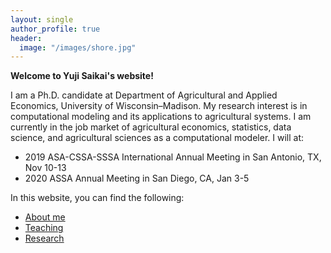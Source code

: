 ```yaml
---
layout: single
author_profile: true
header:
  image: "/images/shore.jpg"
---
```


**Welcome to Yuji Saikai's website!**

I am a Ph.D. candidate at Department of Agricultural and Applied Economics, University of Wisconsin–Madison. My research interest is in computational modeling and its applications to agricultural systems. I am currently in the job market of agricultural economics, statistics, data science, and agricultural sciences as a computational modeler. I will at:
- 2019 ASA-CSSA-SSSA International Annual Meeting in San Antonio, TX, Nov 10-13
- 2020 ASSA Annual Meeting in San Diego, CA, Jan 3-5

In this website, you can find the following:
- [About me](/about/)
- [Teaching](/teaching/)
- [Research](/research/)
